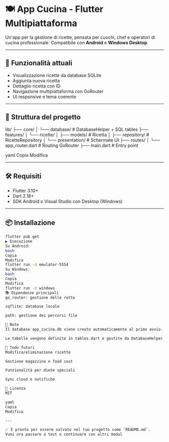 # 🍽️ App Cucina - Flutter Multipiattaforma

Un'app per la gestione di ricette, pensata per cuochi, chef e operatori di cucina professionale. Compatibile con **Android** e **Windows Desktop**.

---

## 🚀 Funzionalità attuali

- Visualizzazione ricette da database SQLite
- Aggiunta nuova ricetta
- Dettaglio ricetta con ID
- Navigazione multipiattaforma con GoRouter
- UI responsive e tema coerente

---

## 🧱 Struttura del progetto

lib/
├── core/
│ └── database/ # DatabaseHelper + SQL tables
├── features/
│ └── ricette/
│ ├── models/ # Ricetta
│ ├── repository/ # RicetteRepository
│ └── presentation/ # Schermate UI
├── routes/
│ └── app_router.dart # Routing GoRouter
├── main.dart # Entry point

yaml
Copia
Modifica

---

## 🛠️ Requisiti

- Flutter 3.10+
- Dart 2.18+
- SDK Android o Visual Studio con Desktop (Windows)

---

## 📦 Installazione

```bash
flutter pub get
▶️ Esecuzione
Su Android:
bash
Copia
Modifica
flutter run -d emulator-5554
Su Windows:
bash
Copia
Modifica
flutter run -d windows
📚 Dipendenze principali
go_router: gestione delle rotte

sqflite: database locale

path: gestione dei percorsi file

🔐 Note
Il database app_cucina.db viene creato automaticamente al primo avvio.

Le tabelle vengono definite in tables.dart e gestite da DatabaseHelper.

🧪 Todo futuri
Modifica/eliminazione ricette

Gestione magazzino e food cost

Funzionalità per diete speciali

Sync cloud e notifiche

📄 Licenza
MIT

yaml
Copia
Modifica

---

✅ È pronto per essere salvato nel tuo progetto come `README.md`.  
Vuoi ora passare a test o continuare con altri modul

